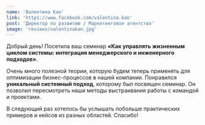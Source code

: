 ```yaml
---
name: 'Валентина Кан'
link: 'https://www.facebook.com/valentina.kan'
post: 'Директор по развитию / Маркетинговое агентство'
image: 'reviews/valentinakan.jpg'
---
```


Добрый день! Посетила ваш семинар **«Как управлять жизненным циклом системы: интеграция менеджерского и инженерного подходов»**.

Очень много полезной теории, которую будем теперь применять для оптимизации бизнес-процессов в нашей компании. Понравился **уникальный системный подход**, которому был посвящен семинар. Он позволил пересмотреть наши методы выстраивания работы с командой и проектами.

В следующий раз хотелось бы услышать побольше практических примеров и кейсов из разных областей. Спасибо!
